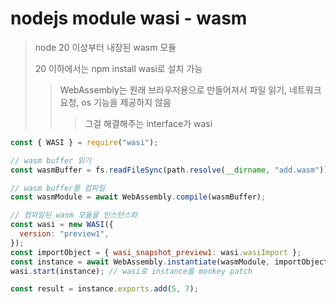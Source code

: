 # nodejs module wasi - wasm

> node 20 이상부터 내장된 wasm 모듈
>
> 20 이하에서는 npm install wasi로 설치 가능
>
> > WebAssembly는 원래 브라우저용으로 만들어져서 파일 읽기, 네트워크 요청, os 기능을 제공하지 않음
> >
> > > 그걸 해결해주는 interface가 wasi

```js
const { WASI } = require("wasi");

// wasm buffer 읽기
const wasmBuffer = fs.readFileSync(path.resolve(__dirname, "add.wasm"));

// wasm buffer를 컴파일
const wasmModule = await WebAssembly.compile(wasmBuffer);

// 컴파일된 wasm 모듈을 인스턴스화
const wasi = new WASI({
  version: "preview1",
});
const importObject = { wasi_snapshot_preview1: wasi.wasiImport };
const instance = await WebAssembly.instantiate(wasmModule, importObject);
wasi.start(instance); // wasi로 instance를 monkey patch

const result = instance.exports.add(5, 7);
```

